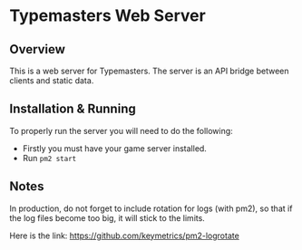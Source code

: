 # Typemasters Web Server

## Overview

This is a web server for Typemasters. The server is an API bridge between clients and static data.  

## Installation & Running

To properly run the server you will need to do the following:

- Firstly you must have your game server installed.
- Run `pm2 start`

## Notes

In production, do not forget to include rotation for logs (with pm2), so that if the log files become
too big, it will stick to the limits.

Here is the link: https://github.com/keymetrics/pm2-logrotate